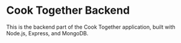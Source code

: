 # Cook Together Backend

This is the backend part of the Cook Together application, built with Node.js, Express, and MongoDB.
